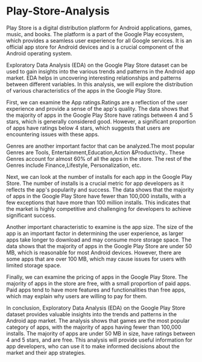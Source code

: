 # Play-Store-Analysis
Play Store is a digital distribution platform for Android applications, games, music, and books. The platform is a part of the Google Play ecosystem, which provides a seamless user experience for all Google services. It is an official app store for Android devices and is a crucial component of the Android operating system.

Exploratory Data Analysis (EDA) on the Google Play Store dataset can be used to gain insights into the various trends and patterns in the Android app market. EDA helps in uncovering interesting relationships and patterns between different variables. In this analysis, we will explore the distribution of various characteristics of the apps in the Google Play Store.

First, we can examine the App ratings.Ratings are a reflection of the user experience and provide a sense of the app's quality. The data shows that the majority of apps in the Google Play Store have ratings between 4 and 5 stars, which is generally considered good. However, a significant proportion of apps have ratings below 4 stars, which suggests that users are encountering issues with these apps.

Genres are another important factor that can be analyzed.The most popular Genres are Tools, Entertainment,Education,Action &Productivity.. These Genres account for almost 60% of all the apps in the store. The rest of the Genres include Finance,Lifestyle, Personalization, etc.

Next, we can look at the number of installs for each app in the Google Play Store. The number of installs is a crucial metric for app developers as it reflects the app's popularity and success. The data shows that the majority of apps in the Google Play Store have fewer than 100,000 installs, with a few exceptions that have more than 100 million installs. This indicates that the market is highly competitive and challenging for developers to achieve significant success.

Another important characteristic to examine is the app size. The size of the app is an important factor in determining the user experience, as larger apps take longer to download and may consume more storage space. The data shows that the majority of apps in the Google Play Store are under 50 MB, which is reasonable for most Android devices. However, there are some apps that are over 100 MB, which may cause issues for users with limited storage space.

Finally, we can examine the pricing of apps in the Google Play Store. The majority of apps in the store are free, with a small proportion of paid apps. Paid apps tend to have more features and functionalities than free apps, which may explain why users are willing to pay for them.

In conclusion, Exploratory Data Analysis (EDA) on the Google Play Store dataset provides valuable insights into the trends and patterns in the Android app market. The analysis shows that games are the most popular category of apps, with the majority of apps having fewer than 100,000 installs. The majority of apps are under 50 MB in size, have ratings between 4 and 5 stars, and are free. This analysis will provide useful information for app developers, who can use it to make informed decisions about the market and their app strategies.
